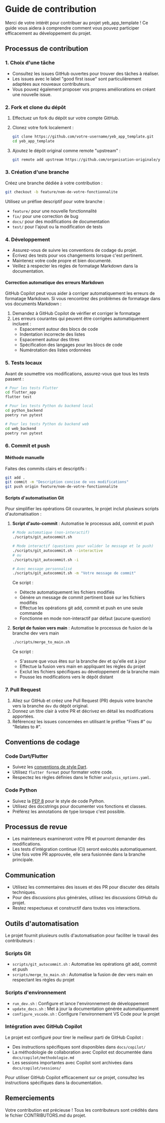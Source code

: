 <!--
RÉFÉRENCES CROISÉES:
- Ce fichier est référencé dans: [README.md:236]
- Ce fichier est référencé dans: [run_dev.sh:9]
- Ce fichier est référencé dans: [scripts/git_autocommit.sh:9]
- Ce fichier est référencé dans: [scripts/merge_to_main.sh:9]
- Ce fichier est référencé dans: [CONTRIBUTORS.md:25]
- Ce fichier est référencé dans: [template/bootstrap.sh:203]
- Ce fichier est référencé dans: [update_docs.sh:11]
-->

# Guide de contribution

Merci de votre intérêt pour contribuer au projet yeb_app_template ! Ce guide vous aidera à comprendre comment vous pouvez participer efficacement au développement du projet.

## Processus de contribution

### 1. Choix d'une tâche

- Consultez les issues GitHub ouvertes pour trouver des tâches à réaliser.
- Les issues avec le label "good first issue" sont particulièrement adaptées aux nouveaux contributeurs.
- Vous pouvez également proposer vos propres améliorations en créant une nouvelle issue.

### 2. Fork et clone du dépôt

1. Effectuez un fork du dépôt sur votre compte GitHub.
2. Clonez votre fork localement :

   ```bash
   git clone https://github.com/votre-username/yeb_app_template.git
   cd yeb_app_template
   ```

3. Ajoutez le dépôt original comme remote "upstream" :

   ```bash
   git remote add upstream https://github.com/organisation-originale/yeb_app_template.git
   ```

### 3. Création d'une branche

Créez une branche dédiée à votre contribution :

```bash
git checkout -b feature/nom-de-votre-fonctionnalite
```

Utilisez un préfixe descriptif pour votre branche :

- `feature/` pour une nouvelle fonctionnalité
- `fix/` pour une correction de bug
- `docs/` pour des modifications de documentation
- `test/` pour l'ajout ou la modification de tests

### 4. Développement

- Assurez-vous de suivre les conventions de codage du projet.
- Écrivez des tests pour vos changements lorsque c'est pertinent.
- Maintenez votre code propre et bien documenté.
- Veillez à respecter les règles de formatage Markdown dans la documentation.

#### Correction automatique des erreurs Markdown

GitHub Copilot peut vous aider à corriger automatiquement les erreurs de formatage Markdown. Si vous rencontrez des problèmes de formatage dans vos documents Markdown :

1. Demandez à GitHub Copilot de vérifier et corriger le formatage
2. Les erreurs courantes qui peuvent être corrigées automatiquement incluent :
   - Espacement autour des blocs de code
   - Indentation incorrecte des listes
   - Espacement autour des titres
   - Spécification des langages pour les blocs de code
   - Numérotation des listes ordonnées

### 5. Tests locaux

Avant de soumettre vos modifications, assurez-vous que tous les tests passent :

```bash
# Pour les tests Flutter
cd flutter_app
flutter test

# Pour les tests Python du backend local
cd python_backend
poetry run pytest

# Pour les tests Python du backend web
cd web_backend
poetry run pytest
```

### 6. Commit et push

#### Méthode manuelle

Faites des commits clairs et descriptifs :

```bash
git add .
git commit -m "Description concise de vos modifications"
git push origin feature/nom-de-votre-fonctionnalite
```

#### Scripts d'automatisation Git

Pour simplifier les opérations Git courantes, le projet inclut plusieurs scripts d'automatisation :

1. **Script d'auto-commit** : Automatise le processus add, commit et push

   ```bash
   # Mode automatique (non-interactif)
   ./scripts/git_autocommit.sh
   
   # Mode interactif (questions pour valider le message et le push)
   ./scripts/git_autocommit.sh --interactive
   # ou
   ./scripts/git_autocommit.sh -i
   
   # Avec message personnalisé
   ./scripts/git_autocommit.sh -m "Votre message de commit"
   ```

   Ce script :
   - Détecte automatiquement les fichiers modifiés
   - Génère un message de commit pertinent basé sur les fichiers modifiés
   - Effectue les opérations git add, commit et push en une seule commande
   - Fonctionne en mode non-interactif par défaut (aucune question)

2. **Script de fusion vers main** : Automatise le processus de fusion de la branche dev vers main

   ```bash
   ./scripts/merge_to_main.sh
   ```

   Ce script :
   - S'assure que vous êtes sur la branche dev et qu'elle est à jour
   - Effectue la fusion vers main en appliquant les règles du projet
   - Exclut les fichiers spécifiques au développement de la branche main
   - Pousse les modifications vers le dépôt distant

### 7. Pull Request

1. Allez sur GitHub et créez une Pull Request (PR) depuis votre branche vers la branche `dev` du dépôt original.
2. Donnez un titre clair à votre PR et décrivez en détail les modifications apportées.
3. Référencez les issues concernées en utilisant le préfixe "Fixes #" ou "Relates to #".

## Conventions de codage

### Code Dart/Flutter

- Suivez les [conventions de style Dart](https://dart.dev/guides/language/effective-dart/style).
- Utilisez `flutter format` pour formater votre code.
- Respectez les règles définies dans le fichier `analysis_options.yaml`.

### Code Python

- Suivez la [PEP 8](https://peps.python.org/pep-0008/) pour le style de code Python.
- Utilisez des docstrings pour documenter vos fonctions et classes.
- Préférez les annotations de type lorsque c'est possible.

## Processus de revue

- Les mainteneurs examineront votre PR et pourront demander des modifications.
- Les tests d'intégration continue (CI) seront exécutés automatiquement.
- Une fois votre PR approuvée, elle sera fusionnée dans la branche principale.

## Communication

- Utilisez les commentaires des issues et des PR pour discuter des détails techniques.
- Pour des discussions plus générales, utilisez les discussions GitHub du projet.
- Restez respectueux et constructif dans toutes vos interactions.

## Outils d'automatisation

Le projet fournit plusieurs outils d'automatisation pour faciliter le travail des contributeurs :

### Scripts Git

- `scripts/git_autocommit.sh` : Automatise les opérations git add, commit et push
- `scripts/merge_to_main.sh` : Automatise la fusion de dev vers main en respectant les règles du projet

### Scripts d'environnement

- `run_dev.sh` : Configure et lance l'environnement de développement
- `update_docs.sh` : Met à jour la documentation générée automatiquement
- `configure_vscode.sh` : Configure l'environnement VS Code pour le projet

### Intégration avec GitHub Copilot

Le projet est configuré pour tirer le meilleur parti de GitHub Copilot :

- Des instructions spécifiques sont disponibles dans `docs/copilot/`
- La méthodologie de collaboration avec Copilot est documentée dans `docs/copilot/methodologie.md`
- Les sessions importantes avec Copilot sont archivées dans `docs/copilot/sessions/`

Pour utiliser GitHub Copilot efficacement sur ce projet, consultez les instructions spécifiques dans la documentation.

## Remerciements

Votre contribution est précieuse ! Tous les contributeurs sont crédités dans le fichier CONTRIBUTORS.md du projet.
